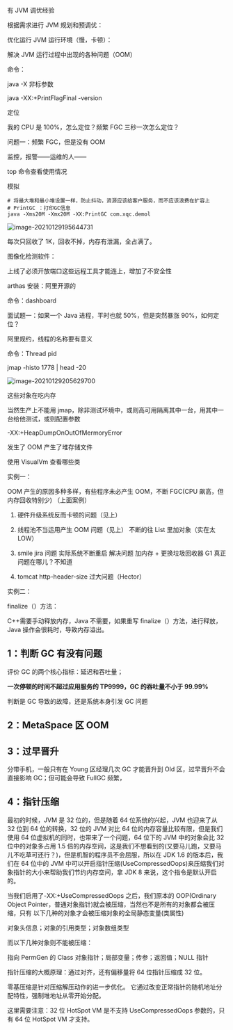有 JVM 调优经验

根据需求进行 JVM 规划和预调优：

优化运行 JVM 运行环境（慢，卡顿）：

解决 JVM 运行过程中出现的各种问题（OOM）

命令：

java -X 非标参数

java -XX:+PrintFlagFinal -version

定位

我的 CPU 是 100%，怎么定位？频繁 FGC 三秒一次怎么定位？

问题一：频繁 FGC，但是没有 OOM

监控，报警——运维的人——

top 命令查看使用情况

模拟

```shell
# 将最大堆和最小堆设置一样，防止抖动，资源应该给客户服务，而不应该浪费在扩容上
# PrintGC ：打印GC信息
java -Xms20M -Xmx20M -XX:PrintGC com.xqc.demol
```

![image-20210129195644731](C:\Users\Akino\Desktop\StudyNotes\JVM\media\image-20210129195644731.png)

每次只回收了 1K，回收不掉，内存有泄漏，全占满了。

图像化检测软件：

上线了必须开放端口这些远程工具才能连上，增加了不安全性

arthas 安装：阿里开源的

命令：dashboard

面试题一：如果一个 Java 进程，平时也就 50%，但是突然暴涨 90%，如何定位？

阿里规约，线程的名称要有意义

命令：Thread pid

jmap -histo 1778 | head -20

![image-20210129205629700](C:\Users\Akino\Desktop\StudyNotes\JVM\media\image-20210129205629700.png)

这些对象在吃内存

当然生产上不能用 jmap，除非测试环境中，或则高可用隔离其中一台，用其中一台给他测试，或则配置参数

-XX:+HeapDumpOnOutOfMermoryError

发生了 OOM 产生了堆存储文件

使用 VisualVm 查看哪些类

实例一：

OOM 产生的原因多种多样，有些程序未必产生 OOM，不断 FGC(CPU 飙高，但内存回收特别少) （上面案例）

1. 硬件升级系统反而卡顿的问题（见上）

2. 线程池不当运用产生 OOM 问题（见上）
   不断的往 List 里加对象（实在太 LOW）

3. smile jira 问题
   实际系统不断重启
   解决问题 加内存 + 更换垃圾回收器 G1
   真正问题在哪儿？不知道

4. tomcat http-header-size 过大问题（Hector）

实例二：

finalize（）方法：

C++需要手动释放内存，Java 不需要，如果重写 finalize（）方法，进行释放，Java 操作会很耗时，导致内存溢出。

## 1：判断 GC 有没有问题

评价 GC 的两个核心指标：延迟和吞吐量；

**一次停顿的时间不超过应用服务的 TP9999，GC 的吞吐量不小于 99.99%**

判断是 GC 导致的故障，还是系统本身引发 GC 问题

## 2：MetaSpace 区 OOM

## 3：过早晋升

分带手机，一般只有在 Young 区经理几次 GC 才能晋升到 Old 区，过早晋升不会直接影响 GC；但可能会导致 FullGC 频繁，

## 4：指针压缩

最初的时候，JVM 是 32 位的，但是随着 64 位系统的兴起，JVM 也迎来了从 32 位到 64 位的转换，32 位的 JVM 对比 64 位的内存容量比较有限，但是我们使用 64 位虚拟机的同时，也带来了一个问题，64 位下的 JVM 中的对象会比 32 位中的对象多占用 1.5 倍的内存空间，这是我们不想看到的(又要马儿跑，又要马儿不吃草可还行？)，但是机智的程序员不会屈服，所以在 JDK 1.6 的版本后，我们在 64 位中的 JVM 中可以开启指针压缩(UseCompressedOops)来压缩我们对象指针的大小来帮助我们节约内存空间，拿 JDK 8 来说，这个指令是默认开启的。

当我们启用了-XX:+UseCompressedOops 之后，我们原本的 OOP(Ordinary Object Pointer，普通对象指针)就会被压缩，当然也不是所有的对象都会被压缩，只有 以下几种的对象才会被压缩对象的全局静态变量(类属性)

对象头信息；对象的引用类型；对象数组类型

而以下几种对象则不能被压缩：

指向 PermGen 的 Class 对象指针；局部变量；传参；返回值；NULL 指针

指针压缩的大概原理：通过对齐，还有偏移量将 64 位指针压缩成 32 位。

零基压缩是针对压缩解压动作的进一步优化。 它通过改变正常指针的随机地址分配特性，强制堆地址从零开始分配。

这里需要注意：32 位 HotSpot VM 是不支持 UseCompressedOops 参数的，只有 64 位 HotSpot VM 才支持。

